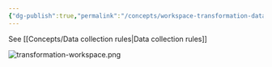 ```yaml
---
{"dg-publish":true,"permalink":"/concepts/workspace-transformation-data-collection-rule/","tags":["concept/SRE/cloud/azure"]}
---
```


See [[Concepts/Data collection rules\|Data collection rules]]

![transformation-workspace.png](/img/user/images/transformation-workspace.png)